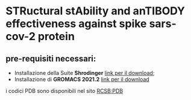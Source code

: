 # STRuctural stAbility and anTIBODY effectiveness against spike sars-cov-2 protein

## pre-requisiti necessari:
- Installazione della Suite **Shrodinger** [link per il download](https://www.schrodinger.com/downloads/releases);
- Installazione di **GROMACS 2021.2** [link per il download](https://manual.gromacs.org/documentation/2021.2/download.html)

i codici PDB sono disponibili nel sito [RCSB:PDB](rcsb.org)

